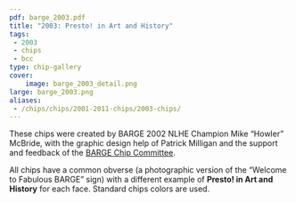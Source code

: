 ```yaml
---
pdf: barge_2003.pdf
title: "2003: Presto! in Art and History"
tags:
 - 2003
 - chips
 - bcc
type: chip-gallery
cover:
    image: barge_2003_detail.png
large: barge_2003.png
aliases:
 - /chips/chips/2001-2011-chips/2003-chips/
---
```


These chips were created by BARGE 2002 NLHE Champion Mike &#8220;Howler&#8221;
McBride, with the graphic design help of Patrick Milligan and the support and
feedback of the [BARGE Chip Committee](../../bcc).

All chips have a common obverse (a photographic version of the &#8220;Welcome
to Fabulous BARGE&#8221; sign) with a different example of&nbsp;**Presto! in
Art and History** for each face. Standard chips colors are used.
